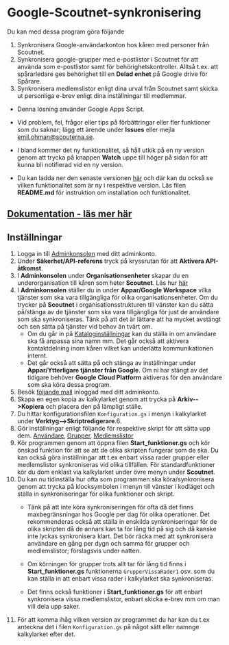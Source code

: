 # Google-Scoutnet-synkronisering
Du kan med dessa program göra följande
1. Synkronisera Google-användarkonton hos kåren med personer från Scoutnet.
1. Synkronisera google-grupper med e-postlistor i Scoutnet för att använda som e-postlistor
   samt för behörighetskontroller. Alltså t.ex. att spårarledare ges behörighet till en 
   **Delad enhet** på Google drive för Spårare.
1. Synkronisera medlemslistor enligt dina urval från Scoutnet samt skicka ut personliga
   e-brev enligt dina inställningar till medlemmar.

- Denna lösning använder Google Apps Script.

- Vid problem, fel, frågor eller tips på förbättringar eller fler funktioner som du saknar;
  lägg ett ärende under **Issues** eller mejla emil.ohman@scouterna.se.

- I bland kommer det ny funktionalitet, så håll utkik på en ny version genom att trycka på
  knappen **Watch** uppe till höger på sidan för att kunna bli notifierad vid en ny version.

- Du kan ladda ner den senaste versionen 
  [här](https://github.com/Scouterna/Google-Scoutnet-synk/releases/latest) och där kan 
  du också se vilken funktionalitet som är ny i respektive version. Läs filen **README.md**
  för instruktion om installation och funktionalitet.

## [Dokumentation - läs mer här](https://github.com/Scouterna/Google-Scoutnet-synk/wiki)

## Inställningar
1. Logga in till [Adminkonsolen](https://admin.google.com/) med ditt adminkonto.
1. Under **Säkerhet/API-referens** tryck på kryssrutan för att **Aktivera API-åtkomst**.
1. I **Adminkonsolen** under **Organisationsenheter** skapar du en underorganisation till
   kåren som heter **Scoutnet**. Läs hur [här](https://support.google.com/a/answer/182537?hl=sv)
1. I **Adminkonsolen** ställer du in under **Appar/Google Workspace** vilka tjänster som ska
   vara tillgängliga för olika organisationsenheter. Om du trycker på **Scoutnet** i
   organisationsstrukturen till vänster kan du sätta på/stänga av de tjänster som ska vara
   tillgängliga för just de användare som ska synkroniseras. Tänk på att det är lättare att ha
   mycket avstängt och sen sätta på tjänster vid behov än tvärt om.
   - Om du går in på [Kataloginställningar](https://admin.google.com/ac/appsettings/986128716205)
   kan du ställa in om användare ska få anpassa sina namn mm.
   Det går också att aktivera kontaktdelning inom kåren vilket kan underlätta kommunikationen internt.
   - Det går också att sätta på och stänga av inställningar under
   **Appar/Ytterligare tjänster från Google**.
   Om ni har stängt av det tidigare behöver **Google Cloud Platform** aktiveras för den användare som
   ska köra dessa program.
1. Besök [följande mall](https://docs.google.com/spreadsheets/d/1JEm7uBhAXE4InmzTsjIqR6dUOsk_uonFppE2hwSu2Ho/edit#gid=0) inloggad med ditt adminkonto.
1. Skapa en egen kopia av kalkylarket genom att trycka på **Arkiv-->Kopiera** och placera den på lämpligt ställe.
1. Du hittar konfigurationsfilen `Konfiguration.gs` i menyn i kalkylarket under **Verktyg-->Skriptredigerare**.6.  
1.  Gör inställningar enligt följande för respektive skript för att sätta upp dem.
   [Användare](https://github.com/Scouterna/Google-Scoutnet-synk/wiki/Manual-Användare#inställningar-för-att-komma-igång-i-konfigurationgs), 
   [Grupper](https://github.com/Scouterna/Google-Scoutnet-synk/wiki/Manual-Grupper#inställningar-för-att-komma-igång-i-konfigurationgs), [Medlemslistor](https://github.com/Scouterna/Google-Scoutnet-synk/wiki/Manual-Medlemslistor#inställningar-för-att-komma-igång-i-konfigurationgs)
1.  Kör programmen genom att öppna filen **Start_funktioner.gs** och kör önskad funktion för att se att de olika skripten fungerar som de ska.
Du kan också göra inställningar att t.ex enbart vissa rader grupper eller medlemslistor synkroniseras vid olika tillfällen.
För standardfunktioner kör du dom enklast via kalkylarket under övre menyn under
**Scoutnet**.
1.  Du kan nu tidinställa hur ofta som programmen ska köra/synkronisera genom att trycka på
    klocksymbolen i menyn till vänster i kodläget och ställa in synkroniseringar för olika funktioner och skript.    
    - Tänk på att inte köra synkroniseringen för ofta då det finns maxbegränsningar hos Google per
   dag för olika operationer. Det rekommenderas också att ställa in enskilda synkroniseringar för
   de olika skripten då de annars kan ta för lång tid på sig och då kanske inte lyckas synkronisera klart.
   Det bör räcka med att synkronisera användare en gång per dygn och samma för grupper och
   medlemslistor; förslagsvis under natten.
    
    - Om körningen för grupper trots allt tar för lång tid finns i **Start_funktioner.gs**
   funktionerna `GrupperVissaRader1` osv. som du kan ställa in att enbart vissa rader i
   kalkylarket ska synkroniseras.
    
    - Det finns också funktioner i **Start_funktioner.gs** för att enbart synkronisera vissa
   medlemslistor, enbart skicka e-brev mm om man vill dela upp saker.
1. För att komma ihåg vilken version av programmet du har kan du t.ex anteckna det i filen
`Konfiguration.gs` på något sätt eller namnge kalkylarket efter det.
